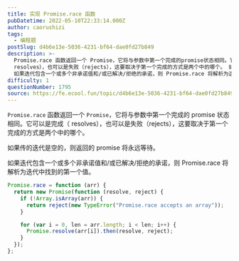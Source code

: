 ```yaml
---
title: 实现 Promise.race 函数
pubDatetime: 2022-05-10T22:33:14.000Z
author: caorushizi
tags:
  - 编程题
postSlug: d4b6e13e-5036-4231-bf64-dae0fd27b849
description: >-
  Promise.race 函数返回一个 Promise，它将与参数中第一个完成的promise状态相同。它可以是完成（
  resolves），也可以是失败（rejects），这要取决于第一个完成的方式是两个中的哪个。 如果传的迭代是空的，则返回的 promise 将永远等待。
  如果迭代包含一个或多个非承诺值和/或已解决/拒绝的承诺，则 Promise.race 将解析为迭代中找到的第一个值。 Pro
difficulty: 1
questionNumber: 1795
source: https://fe.ecool.fun/topic/d4b6e13e-5036-4231-bf64-dae0fd27b849
---
```


`Promise.race` 函数返回一个 `Promise`，它将与参数中第一个完成的 promise 状态相同。它可以是完成（ resolves），也可以是失败（rejects），这要取决于第一个完成的方式是两个中的哪个。

如果传的迭代是空的，则返回的 promise 将永远等待。

如果迭代包含一个或多个非承诺值和/或已解决/拒绝的承诺，则 Promise.race 将解析为迭代中找到的第一个值。

```javascript
Promise.race = function (arr) {
  return new Promise(function (resolve, reject) {
    if (!Array.isArray(arr)) {
      return reject(new TypeError("Promise.race accepts an array"));
    }

    for (var i = 0, len = arr.length; i < len; i++) {
      Promise.resolve(arr[i]).then(resolve, reject);
    }
  });
};
```
